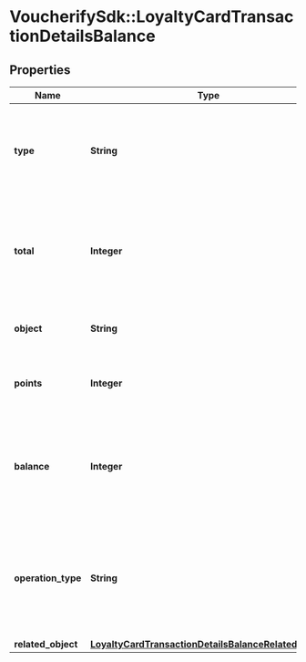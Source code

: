 # VoucherifySdk::LoyaltyCardTransactionDetailsBalance

## Properties

| Name | Type | Description | Notes |
| ---- | ---- | ----------- | ----- |
| **type** | **String** | The type of voucher whose balance is being adjusted due to the transaction. | [optional] |
| **total** | **Integer** | The number of all points or credits accumulated on the card as affected by add or subtract operations. | [optional] |
| **object** | **String** | The type of the object represented by the JSON. | [optional][default to &#39;balance&#39;] |
| **points** | **Integer** | Points added or subtracted in the transaction of a loyalty card. | [optional] |
| **balance** | **Integer** | The available points or credits on the card after the transaction as affected by redemption or rollback. | [optional] |
| **operation_type** | **String** | The type of the operation being performed. The operation type is &#x60;AUTOMATIC&#x60; if it is an automatic redemption. | [optional] |
| **related_object** | [**LoyaltyCardTransactionDetailsBalanceRelatedObject**](LoyaltyCardTransactionDetailsBalanceRelatedObject.md) |  | [optional] |

